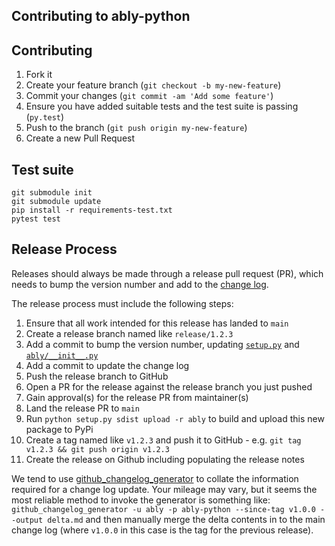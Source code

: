 Contributing to ably-python
-----------

## Contributing

1. Fork it
2. Create your feature branch (`git checkout -b my-new-feature`)
3. Commit your changes (`git commit -am 'Add some feature'`)
4. Ensure you have added suitable tests and the test suite is passing (`py.test`)
5. Push to the branch (`git push origin my-new-feature`)
6. Create a new Pull Request

## Test suite

```shell
git submodule init
git submodule update
pip install -r requirements-test.txt
pytest test
```

## Release Process

Releases should always be made through a release pull request (PR), which needs to bump the version number and add to the [change log](CHANGELOG.md).

The release process must include the following steps:

1. Ensure that all work intended for this release has landed to `main`
2. Create a release branch named like `release/1.2.3`
3. Add a commit to bump the version number, updating [`setup.py`](./setup.py) and [`ably/__init__.py`](./ably/__init__.py)
4. Add a commit to update the change log
5. Push the release branch to GitHub
6. Open a PR for the release against the release branch you just pushed
7. Gain approval(s) for the release PR from maintainer(s)
8. Land the release PR to `main`
9. Run `python setup.py sdist upload -r ably` to build and upload this new package to PyPi
10. Create a tag named like `v1.2.3` and push it to GitHub - e.g. `git tag v1.2.3 && git push origin v1.2.3`
11. Create the release on Github including populating the release notes

We tend to use [github_changelog_generator](https://github.com/skywinder/Github-Changelog-Generator) to collate the information required for a change log update.
Your mileage may vary, but it seems the most reliable method to invoke the generator is something like:
`github_changelog_generator -u ably -p ably-python --since-tag v1.0.0 --output delta.md`
and then manually merge the delta contents in to the main change log (where `v1.0.0` in this case is the tag for the previous release).
